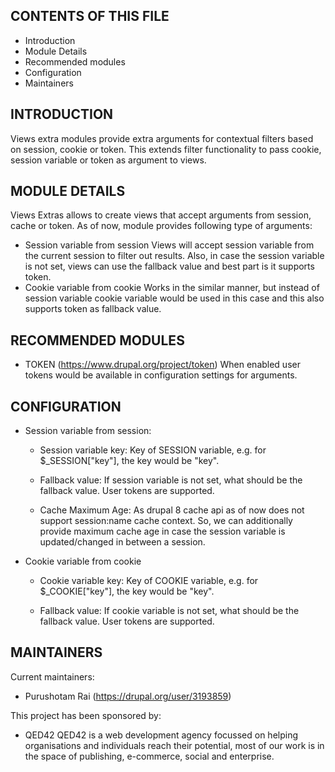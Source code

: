 CONTENTS OF THIS FILE
---------------------

 * Introduction
 * Module Details
 * Recommended modules
 * Configuration
 * Maintainers


INTRODUCTION
------------
Views extra modules provide extra arguments for contextual filters based on
session, cookie or token. This extends filter functionality to pass cookie,
session variable or token as argument to views.


MODULE DETAILS
--------------
Views Extras allows to create views that accept arguments from session, cache
or token. As of now, module provides following type of arguments:

* Session variable from session
    Views will accept session variable from the current session to filter out
    results. Also, in case the session variable is not set, views can use the
    fallback value and best part is it supports token.
* Cookie variable from cookie
    Works in the similar manner, but instead of session variable cookie variable
    would be used in this case and this also supports token as fallback value.


RECOMMENDED MODULES
-------------------

* TOKEN (https://www.drupal.org/project/token)
  When enabled user tokens would be available in configuration settings for
  arguments.


CONFIGURATION
-------------
* Session variable from session:

    * Session variable key: Key of SESSION variable, e.g. for $_SESSION["key"],
    the key would be "key".

    * Fallback value: If session variable is not set, what should be the fallback
    value. User tokens are supported.

    * Cache Maximum Age: As drupal 8 cache api as of now does not support
    session:name cache context. So, we can additionally provide maximum cache age
     in case the session variable is updated/changed in between a session.


* Cookie variable from cookie
    * Cookie variable key: Key of COOKIE variable, e.g. for $_COOKIE["key"],
    the key would be "key".

    * Fallback value: If cookie variable is not set, what should be the fallback
    value. User tokens are supported.


MAINTAINERS
-----------
Current maintainers:

 * Purushotam Rai (https://drupal.org/user/3193859)


This project has been sponsored by:
 * QED42
  QED42 is a web development agency focussed on helping organisations and
  individuals reach their potential, most of our work is in the space of
  publishing, e-commerce, social and enterprise.
